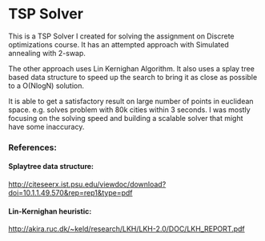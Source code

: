 # TSP Solver
This is a TSP Solver I created for solving the assignment on Discrete optimizations course.
It has an attempted approach with Simulated annealing with 2-swap.

The other approach uses Lin Kernighan Algorithm.
It also uses a splay tree based data structure to speed up the search to bring it as close as possible to a O(NlogN) solution.

It is able to get a satisfactory result on large number of points in euclidean space.
e.g. solves problem with 80k cities within 3 seconds.
I was mostly focusing on the solving speed and building a scalable solver that might have some inaccuracy.

### References:

#### Splaytree data structure:
http://citeseerx.ist.psu.edu/viewdoc/download?doi=10.1.1.49.570&rep=rep1&type=pdf

#### Lin-Kernighan heuristic:
http://akira.ruc.dk/~keld/research/LKH/LKH-2.0/DOC/LKH_REPORT.pdf
